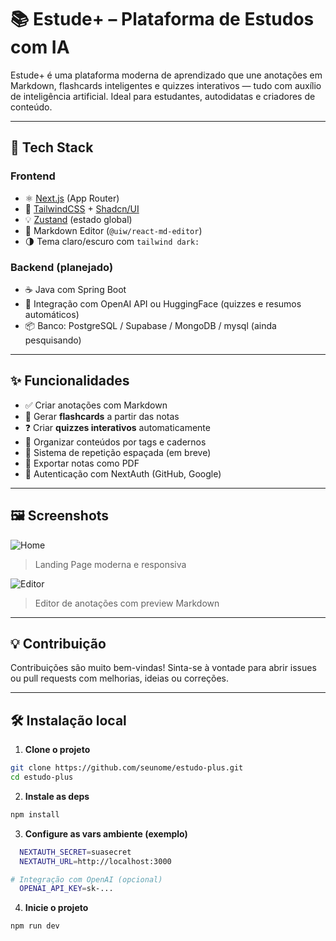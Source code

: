 # 📚 Estude+ – Plataforma de Estudos com IA

Estude+ é uma plataforma moderna de aprendizado que une anotações em Markdown, flashcards inteligentes e quizzes interativos — tudo com auxílio de inteligência artificial. Ideal para estudantes, autodidatas e criadores de conteúdo.

---

## 🚀 Tech Stack

### Frontend
- ⚛️ [Next.js](https://nextjs.org/) (App Router)
- 🎨 [TailwindCSS](https://tailwindcss.com/) + [Shadcn/UI](https://ui.shadcn.com/)
- 💡 [Zustand](https://zustand-demo.pmnd.rs/) (estado global)
- 📝 Markdown Editor (`@uiw/react-md-editor`)
- 🌗 Tema claro/escuro com `tailwind dark:`

### Backend (planejado)
- ☕ Java com Spring Boot
- 🧠 Integração com OpenAI API ou HuggingFace (quizzes e resumos automáticos)
- 📦 Banco: PostgreSQL / Supabase / MongoDB / mysql (ainda pesquisando)

---

## ✨ Funcionalidades

- ✅ Criar anotações com Markdown
- 🧠 Gerar **flashcards** a partir das notas
- ❓ Criar **quizzes interativos** automaticamente
- 🔖 Organizar conteúdos por tags e cadernos
- 🔁 Sistema de repetição espaçada (em breve)
- 💾 Exportar notas como PDF
- 🔐 Autenticação com NextAuth (GitHub, Google)

---

## 🖼️ Screenshots

![Home](./public/demo/homepage.png)
> Landing Page moderna e responsiva

![Editor](./public/demo/editor.png)
> Editor de anotações com preview Markdown

---

## 💡 Contribuição

Contribuições são muito bem-vindas! Sinta-se à vontade para abrir issues ou pull requests com melhorias, ideias ou correções.

---

## 🛠️ Instalação local

1. **Clone o projeto**
```bash
git clone https://github.com/seunome/estudo-plus.git
cd estudo-plus
```

2. **Instale as deps**
```bash
npm install
```

3. **Configure as vars ambiente (exemplo)**
```bash
  NEXTAUTH_SECRET=suasecret
  NEXTAUTH_URL=http://localhost:3000

# Integração com OpenAI (opcional)
  OPENAI_API_KEY=sk-...

```

4. **Inicie o projeto**
```
npm run dev
```
